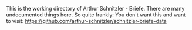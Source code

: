 This is the working directory of Arthur Schnitzler - Briefe. There are many undocumented things here. So quite frankly: You don't want this and want to visit: https://github.com/arthur-schnitzler/schnitzler-briefe-data
